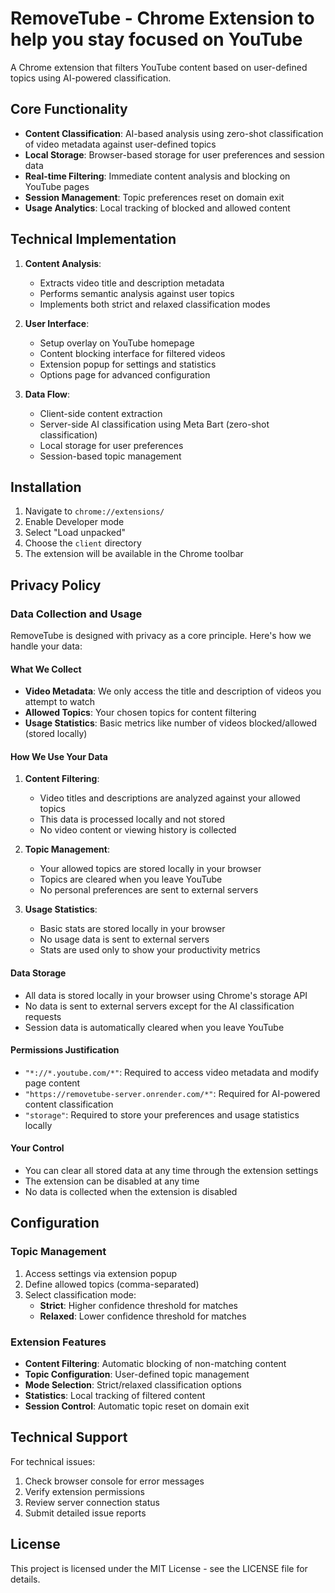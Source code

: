 # RemoveTube - Chrome Extension to help you stay focused on YouTube

A Chrome extension that filters YouTube content based on user-defined topics using AI-powered classification.

## Core Functionality

- **Content Classification**: AI-based analysis using zero-shot classification of video metadata against user-defined topics
- **Local Storage**: Browser-based storage for user preferences and session data
- **Real-time Filtering**: Immediate content analysis and blocking on YouTube pages
- **Session Management**: Topic preferences reset on domain exit
- **Usage Analytics**: Local tracking of blocked and allowed content

## Technical Implementation

1. **Content Analysis**:
   - Extracts video title and description metadata
   - Performs semantic analysis against user topics
   - Implements both strict and relaxed classification modes

2. **User Interface**:
   - Setup overlay on YouTube homepage
   - Content blocking interface for filtered videos
   - Extension popup for settings and statistics
   - Options page for advanced configuration

3. **Data Flow**:
   - Client-side content extraction
   - Server-side AI classification using Meta Bart (zero-shot classification)
   - Local storage for user preferences
   - Session-based topic management

## Installation

1. Navigate to `chrome://extensions/`
2. Enable Developer mode
3. Select "Load unpacked"
4. Choose the `client` directory
5. The extension will be available in the Chrome toolbar

## Privacy Policy

### Data Collection and Usage

RemoveTube is designed with privacy as a core principle. Here's how we handle your data:

#### What We Collect
- **Video Metadata**: We only access the title and description of videos you attempt to watch
- **Allowed Topics**: Your chosen topics for content filtering
- **Usage Statistics**: Basic metrics like number of videos blocked/allowed (stored locally)

#### How We Use Your Data
1. **Content Filtering**: 
   - Video titles and descriptions are analyzed against your allowed topics
   - This data is processed locally and not stored
   - No video content or viewing history is collected

2. **Topic Management**:
   - Your allowed topics are stored locally in your browser
   - Topics are cleared when you leave YouTube
   - No personal preferences are sent to external servers

3. **Usage Statistics**:
   - Basic stats are stored locally in your browser
   - No usage data is sent to external servers
   - Stats are used only to show your productivity metrics

#### Data Storage
- All data is stored locally in your browser using Chrome's storage API
- No data is sent to external servers except for the AI classification requests
- Session data is automatically cleared when you leave YouTube

#### Permissions Justification
- `"*://*.youtube.com/*"`: Required to access video metadata and modify page content
- `"https://removetube-server.onrender.com/*"`: Required for AI-powered content classification
- `"storage"`: Required to store your preferences and usage statistics locally

#### Your Control
- You can clear all stored data at any time through the extension settings
- The extension can be disabled at any time
- No data is collected when the extension is disabled

## Configuration

### Topic Management

1. Access settings via extension popup
2. Define allowed topics (comma-separated)
3. Select classification mode:
   - **Strict**: Higher confidence threshold for matches
   - **Relaxed**: Lower confidence threshold for matches

### Extension Features

- **Content Filtering**: Automatic blocking of non-matching content
- **Topic Configuration**: User-defined topic management
- **Mode Selection**: Strict/relaxed classification options
- **Statistics**: Local tracking of filtered content
- **Session Control**: Automatic topic reset on domain exit

## Technical Support

For technical issues:
1. Check browser console for error messages
2. Verify extension permissions
3. Review server connection status
4. Submit detailed issue reports

## License

This project is licensed under the MIT License - see the LICENSE file for details.
